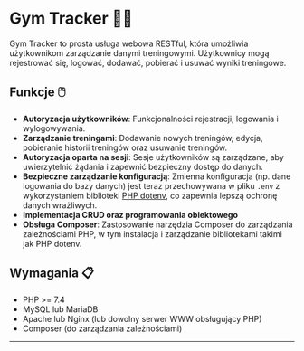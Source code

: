 # Gym Tracker 🏋️‍♂️

Gym Tracker to prosta usługa webowa RESTful, która umożliwia użytkownikom zarządzanie danymi treningowymi. Użytkownicy mogą rejestrować się, logować, dodawać, pobierać i usuwać wyniki treningowe.

## Funkcje 🖱️

- **Autoryzacja użytkowników**: Funkcjonalności rejestracji, logowania i wylogowywania.
- **Zarządzanie treningami**: Dodawanie nowych treningów, edycja, pobieranie historii treningów oraz usuwanie treningów.
- **Autoryzacja oparta na sesji**: Sesje użytkowników są zarządzane, aby uwierzytelnić żądania i zapewnić bezpieczny dostęp do danych.
- **Bezpieczne zarządzanie konfiguracją**: Zmienna konfiguracja (np. dane logowania do bazy danych) jest teraz przechowywana w pliku `.env` z wykorzystaniem biblioteki [PHP dotenv](https://github.com/vlucas/phpdotenv), co zapewnia lepszą ochronę danych wrażliwych.
- **Implementacja CRUD oraz programowania obiektowego**
- **Obsługa Composer**: Zastosowanie narzędzia Composer do zarządzania zależnościami PHP, w tym instalacja i zarządzanie bibliotekami takimi jak PHP dotenv.
## Wymagania 📋

- PHP >= 7.4
- MySQL lub MariaDB
- Apache lub Nginx (lub dowolny serwer WWW obsługujący PHP)
- Composer (do zarządzania zależnościami)
---
